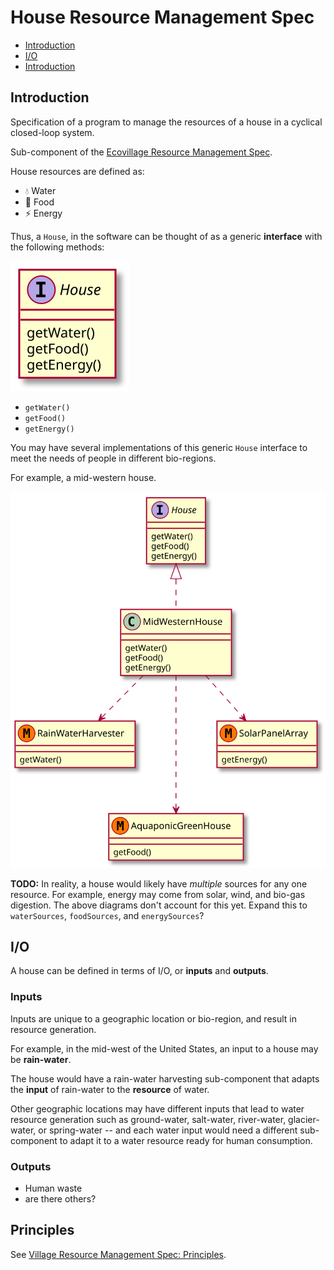 # House Resource Management Spec

* [Introduction](#introduction)
* [I/O](#i-o)
* [Introduction](#introduction)

## Introduction
Specification of a program to manage the resources of a house in a cyclical closed-loop system.

Sub-component of the [Ecovillage Resource Management Spec](./README.md).

House resources are defined as:

* 💧 Water
* 🌱 Food
* ⚡ Energy

Thus, a `House`, in the software can be thought of as a generic **interface** with the following methods:

![House Interface](./out/house-interface/house-interface.svg)

* `getWater()`
* `getFood()`
* `getEnergy()`

You may have several implementations of this generic `House` interface to meet the needs of people in different bio-regions.

For example, a mid-western house.

![Mid-western House Implementation](./out/mid-western-house-implementation/mid-western-house-implementation.svg)

**TODO:** In reality, a house would likely have *multiple* sources for any one resource. For example, energy may come from solar, wind, and bio-gas digestion. The above diagrams don't account for this yet. Expand this to `waterSources`, `foodSources`, and `energySources`?

## I/O
A house can be defined in terms of I/O, or **inputs** and **outputs**.

### Inputs
Inputs are unique to a geographic location or bio-region, and result in resource generation.

For example, in the mid-west of the United States, an input to a house may be **rain-water**.

The house would have a rain-water harvesting sub-component that adapts the **input** of rain-water to the **resource** of water.

Other geographic locations may have different inputs that lead to water resource generation such as ground-water, salt-water, river-water, glacier-water, or spring-water -- and each water input would need a different sub-component to adapt it to a water resource ready for human consumption.

### Outputs
* Human waste
* are there others?

## Principles
See [Village Resource Management Spec: Principles](./README.md#Principles).
